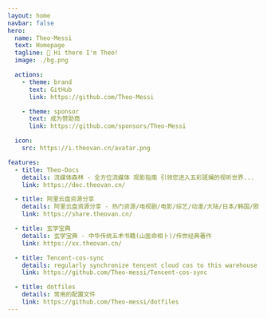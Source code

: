 ```yaml
---
layout: home
navbar: false
hero:
  name: Theo-Messi
  text: Homepage
  tagline: 👋 Hi there I'm Theo!
  image: ./bg.png

  actions:
    - theme: brand
      text: GitHub
      link: https://github.com/Theo-Messi

    - theme: sponsor
      text: 成为赞助商
      link: https://github.com/sponsors/Theo-Messi

  icon:
    src: https://i.theovan.cn/avatar.png

features:
  - title: Theo-Docs
    details: 流媒体森林 - 全方位流媒体 观影指南 引领您进入五彩斑斓的视听世界...
    link: https://doc.theovan.cn/

  - title: 阿里云盘资源分享
    details: 阿里云盘资源分享 - 热门资源/电视剧/电影/综艺/动漫/大陆/日本/韩国/欧美
    link: https://share.theovan.cn/

  - title: 玄学宝典
    details: 玄学宝典 - 中华传统五术书籍(山医命相卜)/传世经典著作
    link: https://xx.theovan.cn/

  - title: Tencent-cos-sync
    details: regularly synchronize tencent cloud cos to this warehouse.
    link: https://github.com/Theo-messi/Tencent-cos-sync

  - title: dotfiles
    details: 常用的配置文件
    link: https://github.com/Theo-messi/dotfiles
---
```


<Home />

